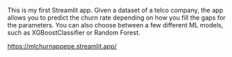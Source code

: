 This is my first Streamlit app. Given a dataset of a telco company, the app allows you to predict the churn rate depending on how you fill the gaps for the parameters. You can also choose between a few different ML models, such as XGBoostClassifier or Random Forest.

https://mlchurnappepe.streamlit.app/

